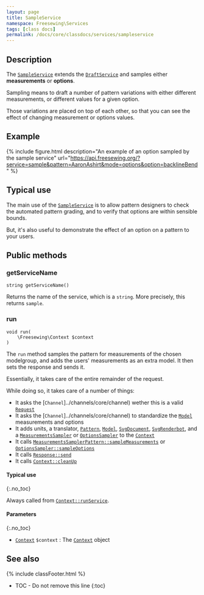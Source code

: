 ```yaml
---
layout: page
title: SampleService
namespace: Freesewing\Services
tags: [class docs]
permalink: /docs/core/classdocs/services/sampleservice
---
```

## Description 

The [`SampleService`](sampleservice) extends the [`DraftService`](draftservice)
and samples either **measurements** or **options**.

Sampling means to draft a number of pattern variations with either different measurements,
or different values for a given option.

Those variations are placed on top of each other, so that you can see the effect of
changing measurement or options values.

## Example

{% include figure.html 
    description="An example of an option sampled by the sample service"
    url="https://api.freesewing.org/?service=sample&pattern=AaronAshirt&mode=options&option=backlineBend"
%}


## Typical use

The main use of the [`SampleService`](sampleservice) is to allow pattern designers to check
the automated pattern grading, and to verify that options are within sensible bounds.

But, it's also useful to demonstrate the effect of an option on a pattern to your users.

## Public methods

### getServiceName

```php?start_inline=1
string getServiceName() 
```
Returns the name of the service, which is a `string`. More precisely, this returns `sample`.

### run

```php?start_inline=1
void run(
    \Freesewing\Context $context
) 
```
The `run` method samples the pattern for measurements of the chosen modelgroup,
and adds the users' measurements as an extra model.  It then sets the response and sends it.

Essentially, it takes care of the entire remainder of the request.

While doing so, it takes care of a number of things:

- It asks the [`Channel`]../channels/core/channel) wether this is a valid [`Request`](../src/request)
- It asks the [`Channel`]../channels/core/channel) to standardize the [`Model`](../src/model) measurements and options
- It adds units, a translator, [`Pattern`](../patterns/core/pattern), [`Model`](../src/model), 
[`SvgDocument`](../src/svgdocument), [`SvgRenderbot`](../src/svgrenderbot), and a [`MeasurementsSampler`](../src/measurementssampler) or [`OptionsSampler`](../src/optionssampler) to the [`Context`](../src/context)
- It calls [`MeasurementsSamplerPattern::sampleMeasurements`](../src/measurementssampler#samplemeasurements) or [`OptionsSampler::sampleOptions`](../src/optionssampler#sampleoptions)
- It calls [`Response::send`](../src/response#send)
- It calls [`Context::cleanUp`](../src/context#cleanup)

#### Typical use
{:.no_toc}

Always called from [`Context::runService`](../src/context#runservice).

#### Parameters
{:.no_toc}

- [`Context`](../src/context) `$context` : The [`Context`](../src/context) object


## See also
{% include classFooter.html %}
* TOC - Do not remove this line
{:toc}
